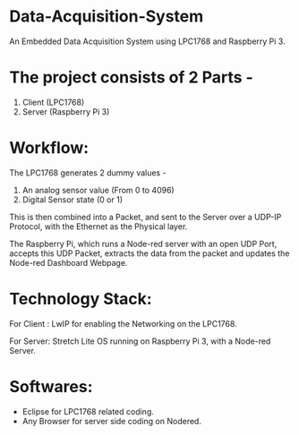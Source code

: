 # Data-Acquisition-System
An Embedded Data Acquisition System using LPC1768 and Raspberry Pi 3.

# The project consists of 2 Parts - 
1. Client (LPC1768)
2. Server (Raspberry Pi 3)

# Workflow:
The LPC1768 generates 2 dummy values - 
1. An analog sensor value (From 0 to 4096)
2. Digital Sensor state (0 or 1)

This is then combined into a Packet, and sent to the Server over a UDP-IP Protocol, with the Ethernet as the Physical layer.

The Raspberry Pi, which runs a Node-red server with an open UDP Port, accepts this UDP Packet, extracts the data from the packet 
and updates the Node-red Dashboard Webpage.

# Technology Stack:
For Client : 
LwIP for enabling the Networking on the LPC1768.

For Server:
Stretch Lite OS running on Raspberry Pi 3, with a Node-red Server.

# Softwares:
- Eclipse for LPC1768 related coding.
- Any Browser for server side coding on Nodered.
#
